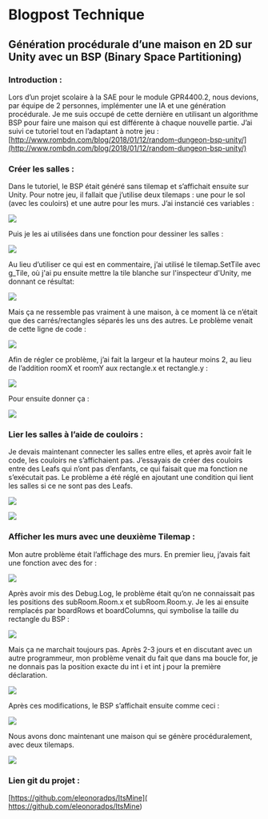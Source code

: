 # Blogpost Technique
## Génération procédurale d’une maison en 2D sur Unity avec un BSP (Binary Space Partitioning)

### Introduction :

Lors d’un projet scolaire à la SAE pour le module GPR4400.2, nous devions, par équipe de 2 personnes, implémenter une IA et une génération procédurale. Je me suis occupé de cette dernière en utilisant un algorithme BSP pour faire une maison qui est différente à chaque nouvelle partie. J’ai suivi ce tutoriel tout en l’adaptant à notre jeu : [http://www.rombdn.com/blog/2018/01/12/random-dungeon-bsp-unity/](http://www.rombdn.com/blog/2018/01/12/random-dungeon-bsp-unity/)

### Créer les salles :
Dans le tutoriel, le BSP était généré sans tilemap et s’affichait ensuite sur Unity. Pour notre jeu, il fallait que j’utilise deux tilemaps : une pour le sol (avec les couloirs) et une autre pour les murs.
J’ai instancié ces variables :

![](https://eleonoradps.github.io/BlogPostTechnique/bpt4.PNG)
 
Puis je les ai utilisées dans une fonction pour dessiner les salles :

![](https://eleonoradps.github.io/BlogPostTechnique/bpt3.PNG)
 
Au lieu d’utiliser ce qui est en commentaire, j’ai utilisé le tilemap.SetTile avec g_Tile, où j'ai pu ensuite mettre la tile blanche sur l'inspecteur d'Unity, me donnant ce résultat:

![](https://eleonoradps.github.io/BlogPostTechnique/itsMinePres4.PNG)
 
Mais ça ne ressemble pas vraiment à une maison, à ce moment là ce n’était que des carrés/rectangles séparés les uns des autres. Le problème venait de cette ligne de code :

![](https://eleonoradps.github.io/BlogPostTechnique/bpt2.PNG)
 
 Afin de régler ce problème, j’ai fait la largeur et la hauteur moins 2, au lieu de l’addition roomX et roomY aux rectangle.x et rectangle.y :

![](https://eleonoradps.github.io/BlogPostTechnique/bpt1.PNG)
 
Pour ensuite donner ça :

![](https://eleonoradps.github.io/BlogPostTechnique/blogposttechnique.PNG)
 
### Lier les salles à l’aide de couloirs :

Je devais maintenant connecter les salles entre elles, et après avoir fait le code, les couloirs ne s’affichaient pas. J’essayais de créer des couloirs entre des Leafs qui n’ont pas d’enfants, ce qui faisait que ma fonction ne s’exécutait pas. Le problème a été réglé en ajoutant une condition qui lient les salles si ce ne sont pas des Leafs.

![](https://eleonoradps.github.io/BlogPostTechnique/bpt5.PNG)

![](https://eleonoradps.github.io/BlogPostTechnique/blogposttechnique2.PNG)

### Afficher les murs avec une deuxième Tilemap :

Mon autre problème était l’affichage des murs. En premier lieu, j’avais fait une fonction avec des for :

![](https://eleonoradps.github.io/BlogPostTechnique/bpt8.PNG)
 
Après avoir mis des Debug.Log, le problème était qu’on ne connaissait pas les positions des subRoom.Room.x et subRoom.Room.y. Je les ai ensuite remplacés par boardRows et boardColumns, qui symbolise la taille du rectangle du BSP :

![](https://eleonoradps.github.io/BlogPostTechnique/screen.PNG)
 
Mais ça ne marchait toujours pas. Après 2-3 jours et en discutant avec un autre programmeur, mon problème venait du fait que dans ma boucle for, je ne donnais pas la position exacte du int i et int j pour la première déclaration.

![](https://eleonoradps.github.io/BlogPostTechnique/bpt6.PNG)
 
Après ces modifications, le BSP s’affichait ensuite comme ceci :

![](https://eleonoradps.github.io/BlogPostTechnique/bpt9.PNG)
 
Nous avons donc maintenant une maison qui se génère procéduralement, avec deux tilemaps.

![](https://eleonoradps.github.io/BlogPostTechnique/bpt10.PNG)

### Lien git du projet :
[https://github.com/eleonoradps/ItsMine]( https://github.com/eleonoradps/ItsMine)

